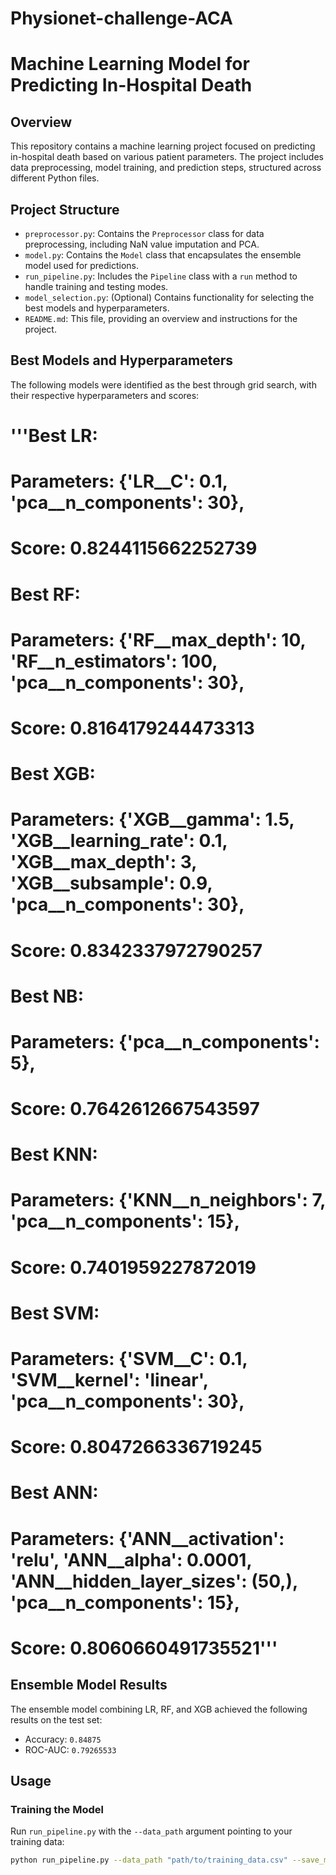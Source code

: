 # Physionet-challenge-ACA
# Machine Learning Model for Predicting In-Hospital Death

## Overview
This repository contains a machine learning project focused on predicting in-hospital death based on various patient parameters. The project includes data preprocessing, model training, and prediction steps, structured across different Python files.

## Project Structure
- `preprocessor.py`: Contains the `Preprocessor` class for data preprocessing, including NaN value imputation and PCA.
- `model.py`: Contains the `Model` class that encapsulates the ensemble model used for predictions.
- `run_pipeline.py`: Includes the `Pipeline` class with a `run` method to handle training and testing modes.
- `model_selection.py`: (Optional) Contains functionality for selecting the best models and hyperparameters.
- `README.md`: This file, providing an overview and instructions for the project.

## Best Models and Hyperparameters
The following models were identified as the best through grid search, with their respective hyperparameters and scores:
# '''Best LR:
# Parameters: {'LR__C': 0.1, 'pca__n_components': 30},
# Score: 0.8244115662252739
#
# Best RF:
# Parameters: {'RF__max_depth': 10, 'RF__n_estimators': 100, 'pca__n_components': 30},
# Score: 0.8164179244473313
#
# Best XGB:
# Parameters: {'XGB__gamma': 1.5, 'XGB__learning_rate': 0.1, 'XGB__max_depth': 3, 'XGB__subsample': 0.9, 'pca__n_components': 30},
# Score: 0.8342337972790257
#
# Best NB:
# Parameters: {'pca__n_components': 5},
# Score: 0.7642612667543597
#
# Best KNN:
# Parameters: {'KNN__n_neighbors': 7, 'pca__n_components': 15},
# Score: 0.7401959227872019
#
# Best SVM:
# Parameters: {'SVM__C': 0.1, 'SVM__kernel': 'linear', 'pca__n_components': 30},
# Score: 0.8047266336719245
#
# Best ANN:
# Parameters: {'ANN__activation': 'relu', 'ANN__alpha': 0.0001, 'ANN__hidden_layer_sizes': (50,), 'pca__n_components': 15},
# Score: 0.8060660491735521'''

## Ensemble Model Results
The ensemble model combining LR, RF, and XGB achieved the following results on the test set:
- Accuracy: `0.84875`
- ROC-AUC: `0.79265533`

## Usage
### Training the Model
Run `run_pipeline.py` with the `--data_path` argument pointing to your training data:

```bash
python run_pipeline.py --data_path "path/to/training_data.csv" --save_model

